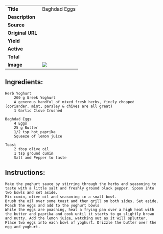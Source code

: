| | |
| ----------- | ----------- |
| **Title** | Baghdad Eggs |
| **Description** |  |
| **Source** | |
| **Original URL** | |
| **Yield** | |
| **Active** | |
| **Total** | |
| **Image** | ![](https://cdn2.pepperplate.com/recipes/784ff272ae0841c8bb7e8f733531e7ed.jpg) |

## Ingredients:
	Herb Yoghurt
		200 g Greek Yoghurt
		A generous handful of mixed fresh herbs, finely chopped (coriander, mint, parsley & chives are all great)
		1 Garlic Clove Crushed

	Baghdad Eggs
		4 Eggs
		25 g Butter
		1/2 tsp hot paprika
		Squeeze of lemon juice

	Toast
		2 tbsp olive oil
		1 tsp ground cumin
		Salt and Pepper to taste

## Instructions:
	Make the yoghurt sauce by stirring through the herbs and seasoning to taste with a little salt and freshly ground black pepper. Spoon into two bowls and set aside.
	Mix cumin, olive oil and seasoning in a small bowl.
	Brush the oil over some toast and then grill on both sides. Set aside.
	Poach the eggs and add to the yoghurt bowls
	While the eggs are poaching, heat a frying pan over a high heat with the butter and paprika and cook until it starts to go slightly brown and nutty. Add the lemon juice, watching out as it will splutter. Place two eggs into each bowl of yoghurt. Drizzle the butter over the egg and yoghurt.


